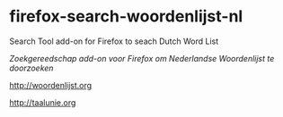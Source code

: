 # firefox-search-woordenlijst-nl

Search Tool add-on for Firefox to seach Dutch Word List

_Zoekgereedschap add-on voor Firefox om Nederlandse Woordenlijst te doorzoeken_

http://woordenlijst.org

http://taalunie.org

